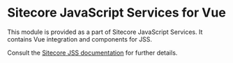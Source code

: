 # Sitecore JavaScript Services for Vue

This module is provided as a part of Sitecore JavaScript Services. It contains Vue integration and components for JSS.

Consult the [Sitecore JSS documentation](https://jss.sitecore.net) for further details.
